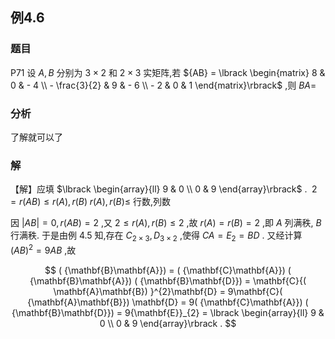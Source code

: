 ## 例4.6
### 题目
P71 设 $A, B$ 分别为 $3 \times 2$ 和 $2 \times 3$ 实矩阵,若 ${AB} = \lbrack \begin{matrix} 8 & 0 & - 4 \\ - \frac{3}{2} & 9 & - 6 \\ - 2 & 0 & 1 \end{matrix}\rbrack$ ,则 ${BA} =$
### 分析
了解就可以了
### 解
【解】应填 $\lbrack \begin{array}{ll} 9 & 0 \\ 0 & 9 \end{array}\rbrack$ . $\;2 = r( {AB}) \leq r( A), r( B) \;r( A), r( B) \leq$ 行数,列数

因 $| {AB}| = 0, r( {AB}) = 2$ ,又 $2 \leq r( A), r( B) \leq 2$ ,故 $r( A) = r( B) = 2$ ,即 $A$ 列满秩, $B$ 行满秩. 于是由例 4.5 知,存在 ${C}_{2 \times 3},{D}_{3 \times 2}$ ,使得 ${CA} = {E}_{2} = {BD}$ . 又经计算 ${( AB) }^{2} = {9AB}$ ,故

$$
( {\mathbf{B}\mathbf{A}}) = ( {\mathbf{C}\mathbf{A}}) ( {\mathbf{B}\mathbf{A}}) ( {\mathbf{B}\mathbf{D}}) = \mathbf{C}{( \mathbf{A}\mathbf{B}) }^{2}\mathbf{D} = 9\mathbf{C}( {\mathbf{A}\mathbf{B}}) \mathbf{D} = 9( {\mathbf{C}\mathbf{A}}) ( {\mathbf{B}\mathbf{D}}) = 9{\mathbf{E}}_{2} = \lbrack \begin{array}{ll} 9 & 0 \\ 0 & 9 \end{array}\rbrack .
$$

